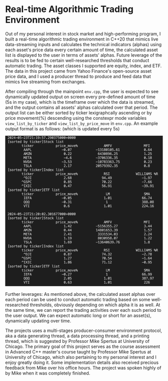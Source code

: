 # Real-time Algorithmic Trading Environment

Out of my personal interest in stock market and high-performing program, I built a real-time algorithmic trading environment in C++20 that mimics live data-streaming inputs and calculates the technical indicators (alphas) using each asset's price data every certain amount of time, the calculated asset list is displayed to the user in terms of assets' alphas. Future leverage of the results is to be fed to certain well-researched thresholds that conduct automatic trading. The asset classes I supported are equity, index, and ETF. The data in this project came from Yahoo Finance's open-source asset price data, and I used a producer thread to produce and feed data that mimics live streaming from exchanges.

After compiling through the mainpoint `env.cpp`, the user is expected to see dynamically updated output on screen every pre-defined amount of time (5s in my case), which is the timeframe over which the data is streamed, and the output contains all assets' alphas calculated over that period. The output list can be either sorted by ticker lexigraphcally ascending or by price movement(%) descending using the constexpr mode variables `view_list_by_ticker` and `view_list_by_price_move` in `env.cpp`. An example output format is as follows: (which is updated every 5s)

![output](./terminal_output.png)

Further leverages: As mentioned above, the calculated asset alphas over each period can be used to conduct automatic trading based on some well-researched thresholds, obviously depending on which alpha it is as well. At the same time, we can report the trading activities over each such period to the user output. We can expect automatic long or short for an asset(s), dynamically updating over time.

The projects uses a multi-stages producer-consumer environment protocol, aka a data generating thread, a data processing thread, and a printing thread, which is suggested by Professor Mike Spertus at University of Chicago. The primary goal of this project serves as the course assessment in Advanced C++ master's course taught by Professor Mike Spertus at University of Chicago, which also pertaining to my personal interest and I enjoy greatly doing it. Some implementation details also received precious feedback from Mike over his office hours. The project was spoken highly of by Mike when it was completely finished.
